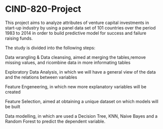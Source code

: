 # CIND-820-Project

This project aims to analyze attributes of venture capital investments in start-up 
industry by using a panel data set of 101 countries over the period 1983 to 2014
in order to build predictive model for success and failure raising funds.



The study is divided into the following steps:

Data wrangling & Data cleansing, aimed at merging the tables,remove missing values, and ricombine data in more informating tables

Exploratory Data Analysis, in which we will have a general view of the data and the relations between variables

Feature Engeneering, in which new more explanatory variables will be created

Feature Selection, aimed at obtaining a unique dataset on which models will be built

Data modelling, in which are used a Decision Tree, KNN, Naive Bayes and a Random Forest to predict the dependent variable. 
